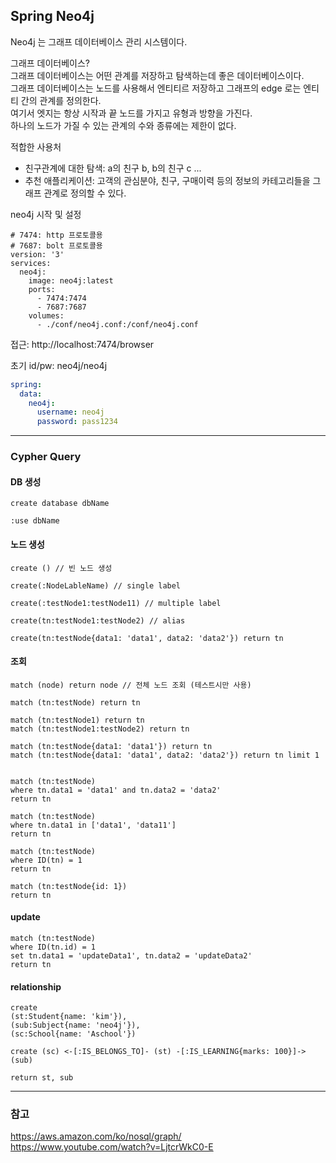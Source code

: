 ## Spring Neo4j

Neo4j 는 그래프 데이터베이스 관리 시스템이다.<br/>

그래프 데이터베이스? <br/>
그래프 데이터베이스는 어떤 관계를 저장하고 탐색하는데 좋은 데이터베이스이다.<br/>
그래프 데이터베이스는 노드를 사용해서 엔티티르 저장하고 그래프의 edge 로는 엔티티 간의 관계를 정의한다.<br/>
여기서 엣지는 항상 시작과 끝 노드를 가지고 유형과 방향을 가진다.<br/>
하나의 노드가 가질 수 있는 관계의 수와 종류에는 제한이 없다.<br/>

적합한 사용처
- 친구관계에 대한 탐색: a의 친구 b, b의 친구 c ...
- 추천 애플리케이션: 고객의 관심분야, 친구, 구매이력 등의 정보의 카테고리들을 그래프 관계로 정의할 수 있다.

neo4j 시작 및 설정
```shell
# 7474: http 프로토콜용
# 7687: bolt 프로토콜용 
version: '3'
services:
  neo4j:
    image: neo4j:latest
    ports:
      - 7474:7474
      - 7687:7687
    volumes:
      - ./conf/neo4j.conf:/conf/neo4j.conf
```

접근: http://localhost:7474/browser <br/>

초기 id/pw: neo4j/neo4j <br/>

```yaml
spring:
  data:
    neo4j:
      username: neo4j
      password: pass1234
```

---

### Cypher Query

#### DB 생성
```
create database dbName

:use dbName
```

#### 노드 생성
```
create () // 빈 노드 생성

create(:NodeLableName) // single label

create(:testNode1:testNode11) // multiple label

create(tn:testNode1:testNode2) // alias

create(tn:testNode{data1: 'data1', data2: 'data2'}) return tn
```

#### 조회
```
match (node) return node // 전체 노드 조회 (테스트시만 사용)

match (tn:testNode) return tn

match (tn:testNode1) return tn
match (tn:testNode1:testNode2) return tn

match (tn:testNode{data1: 'data1'}) return tn
match (tn:testNode{data1: 'data1', data2: 'data2'}) return tn limit 1


match (tn:testNode)
where tn.data1 = 'data1' and tn.data2 = 'data2' 
return tn

match (tn:testNode)
where tn.data1 in ['data1', 'data11']
return tn

match (tn:testNode)
where ID(tn) = 1
return tn

match (tn:testNode{id: 1})
return tn
```

#### update
```
match (tn:testNode)
where ID(tn.id) = 1
set tn.data1 = 'updateData1', tn.data2 = 'updateData2'
return tn
```

#### relationship
```
create 
(st:Student{name: 'kim'}), 
(sub:Subject{name: 'neo4j'}),
(sc:School{name: 'Aschool'})

create (sc) <-[:IS_BELONGS_TO]- (st) -[:IS_LEARNING{marks: 100}]-> (sub)

return st, sub 
```



---

### 참고

https://aws.amazon.com/ko/nosql/graph/ <br/>
https://www.youtube.com/watch?v=LjtcrWkC0-E
